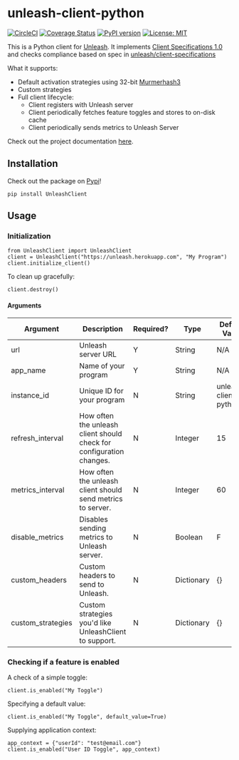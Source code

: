 # unleash-client-python

[![CircleCI](https://circleci.com/gh/Unleash/unleash-client-python.svg?style=svg)](https://circleci.com/gh/Unleash/unleash-client-python) [![Coverage Status](https://coveralls.io/repos/github/Unleash/unleash-client-python/badge.svg?branch=master)](https://coveralls.io/github/Unleash/unleash-client-python?branch=master) [![PyPI version](https://badge.fury.io/py/UnleashClient.svg)](https://badge.fury.io/py/UnleashClient) [![License: MIT](https://img.shields.io/badge/License-MIT-yellow.svg)](https://opensource.org/licenses/MIT)


This is a Python client for [Unleash](https://github.com/unleash/unleash).  It implements [Client Specifications 1.0](https://github.com/Unleash/unleash/blob/master/docs/client-specification.md) and checks compliance based on spec in [unleash/client-specifications](https://github.com/Unleash/client-specification)

What it supports:
* Default activation strategies using 32-bit [Murmerhash3](https://en.wikipedia.org/wiki/MurmurHash)
* Custom strategies
* Full client lifecycle:
    * Client registers with Unleash server
    * Client periodically fetches feature toggles and stores to on-disk cache
    * Client periodically sends metrics to Unleash Server

Check out the project documentation [here](https://ivanklee86.github.io/unleash-client-python/).

## Installation

Check out the package on [Pypi](https://pypi.org/project/UnleashClient/)!

```
pip install UnleashClient
```

## Usage

### Initialization

```
from UnleashClient import UnleashClient
client = UnleashClient("https://unleash.herokuapp.com", "My Program")
client.initialize_client()
```

To clean up gracefully:
```
client.destroy()
```

#### Arguments
Argument | Description | Required? |  Type |  Default Value|
---------|-------------|-----------|-------|---------------|
url      | Unleash server URL | Y | String | N/A |
app_name | Name of your program | Y | String | N/A |
instance_id | Unique ID for your program | N | String | unleash-client-python | 
refresh_interval | How often the unleash client should check for configuration changes. | N | Integer |  15 |
metrics_interval | How often the unleash client should send metrics to server. | N | Integer | 60 |
disable_metrics | Disables sending metrics to Unleash server. | N | Boolean | F |
custom_headers | Custom headers to send to Unleash. | N | Dictionary | {} |
custom_strategies | Custom strategies you'd like UnleashClient to support. | N | Dictionary | {} |

### Checking if a feature is enabled

A check of a simple toggle:
```
client.is_enabled("My Toggle")
```

Specifying a default value:
```
client.is_enabled("My Toggle", default_value=True)
```

Supplying application context:
```
app_context = {"userId": "test@email.com"}
client.is_enabled("User ID Toggle", app_context)
```
